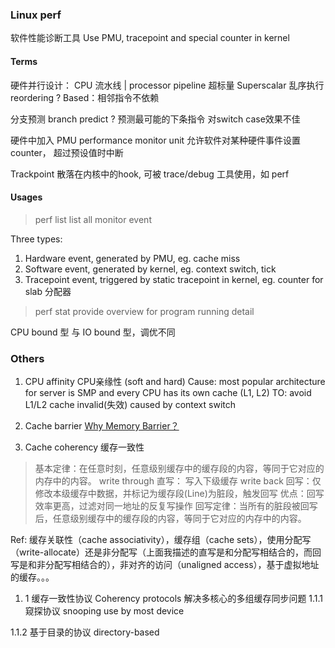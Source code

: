 ### Linux perf
软件性能诊断工具
Use PMU, tracepoint and special counter in kernel

#### Terms

硬件并行设计：
CPU 流水线 | processor pipeline
超标量 Superscalar
乱序执行 reordering ?
Based：相邻指令不依赖

分支预测 branch predict ?
预测最可能的下条指令
对switch case效果不佳

硬件中加入 PMU 
performance monitor unit
允许软件对某种硬件事件设置 counter， 超过预设值时中断

Trackpoint
散落在内核中的hook, 可被 trace/debug 工具使用，如 perf

#### Usages
> perf list
list all monitor event

Three types:
1. Hardware event, generated by PMU, eg. cache miss
1. Software event, generated by kernel, eg. context switch, tick
1. Tracepoint event, triggered by static tracepoint in kernel, eg. counter for slab 分配器

> perf stat
provide overview for program running detail

CPU bound 型 与 IO bound 型，调优不同

### Others
1. CPU affinity
CPU亲缘性 (soft and hard)
Cause: most popular architecture for server is SMP
and every CPU has its own cache (L1, L2)
TO: avoid L1/L2 cache invalid(失效) caused by context switch

1. Cache barrier
[Why Memory Barrier？](https://sstompkins.wordpress.com/2011/04/12/why-memory-barrier%EF%BC%9F/)

1. Cache coherency 缓存一致性
> 基本定律：在任意时刻，任意级别缓存中的缓存段的内容，等同于它对应的内存中的内容。
write through 直写： 写入下级缓存
write back 回写：仅修改本级缓存中数据，并标记为缓存段(Line)为脏段，触发回写
优点：回写效率更高，过滤对同一地址的反复写操作
> 回写定律：当所有的脏段被回写后，任意级别缓存中的缓存段的内容，等同于它对应的内存中的内容。

Ref: 缓存关联性（cache associativity），缓存组（cache sets），使用分配写（write-allocate）还是非分配写（上面我描述的直写是和分配写相结合的，而回写是和非分配写相结合的），非对齐的访问（unaligned access），基于虚拟地址的缓存。。。

1. 1 缓存一致性协议  Coherency protocols
解决多核心的多组缓存同步问题
1.1.1 窥探协议 snooping 
use by most device

1.1.2 基于目录的协议 directory-based 